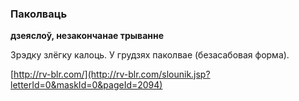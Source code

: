 ### Паколваць
**дзеяслоў, незакончанае трыванне**

Зрэдку злёгку калоць. У грудзях паколвае (безасабовая форма).

<a rel="author">[http://rv-blr.com/](http://rv-blr.com/slounik.jsp?letterId=0&maskId=0&pageId=2094)</a>
